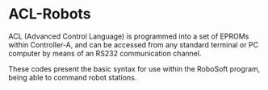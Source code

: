 # ACL-Robots
ACL (Advanced Control Language) is programmed into a set of EPROMs within Controller-A, and can be accessed from any standard terminal or PC computer by means of an RS232 communication channel.

These codes present the basic syntax for use within the RoboSoft program, being able to command robot stations.
